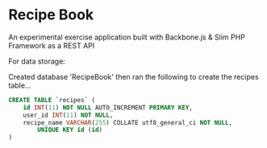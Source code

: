 Recipe Book
==========

An experimental exercise application built with Backbone.js & Slim PHP Framework as a REST API

For data storage: 

Created database 'RecipeBook' then ran the following to create the recipes table...

```sql
CREATE TABLE `recipes` (
	id INT(11) NOT NULL AUTO_INCREMENT PRIMARY KEY,
	user_id INT(11) NOT NULL,
	recipe_name VARCHAR(255) COLLATE utf8_general_ci NOT NULL,
        UNIQUE KEY id (id)
)
```

